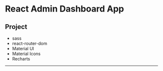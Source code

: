 # React Admin Dashboard App

## Project
- sass 
- react-router-dom
- Material UI
- Material Icons
- Recharts


***
